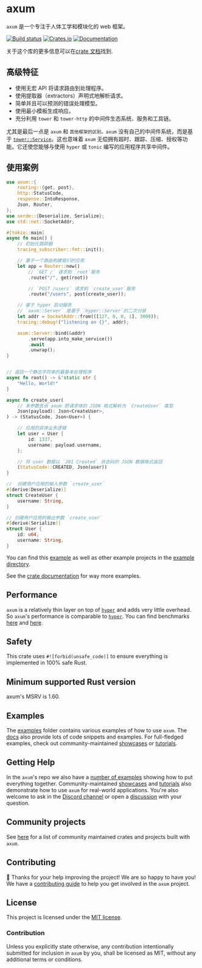 # axum

`axum` 是一个专注于人体工学和模块化的 web 框架。

[![Build status](https://github.com/tokio-rs/axum/actions/workflows/CI.yml/badge.svg?branch=main)](https://github.com/tokio-rs/axum/actions/workflows/CI.yml)
[![Crates.io](https://img.shields.io/crates/v/axum)](https://crates.io/crates/axum)
[![Documentation](https://docs.rs/axum/badge.svg)](https://docs.rs/axum)

关于这个库的更多信息可以在[crate 文档][docs]找到.

## 高级特征

- 使用无宏 API 将请求路由到处理程序。
- 使用提取器（extractors）声明式地解析请求。
- 简单并且可以预测的错误处理模型。
- 使用最小模板生成响应。
- 充分利用 `tower` 和 `tower-http` 的中间件生态系统、服务和工具链。

尤其是最后一点是 `axum` 和 `其他框架的区别。axum` 没有自己的中间件系统，而是基于 [`tower::Service`]。这也意味着 `axum` 无偿拥有超时、跟踪、压缩、授权等功能。它还使您能够与使用 `hyper` 或 `tonic` 编写的应用程序共享中间件。

## 使用案例

```rust
use axum::{
    routing::{get, post},
    http::StatusCode,
    response::IntoResponse,
    Json, Router,
};
use serde::{Deserialize, Serialize};
use std::net::SocketAddr;

#[tokio::main]
async fn main() {
	// 初始化跟踪器
    tracing_subscriber::fmt::init();

    // 基于一个路由构建我们的应用
    let app = Router::new()
        // `GET /` 请求到 `root`服务
        .route("/", get(root))

        // `POST /users` 请求到 `create_user`服务
        .route("/users", post(create_user));

    // 基于 hyper 启动服务
    // `axum::Server` 是基于 `hyper::Server`的二次分装
    let addr = SocketAddr::from(([127, 0, 0, 1], 3000));
    tracing::debug!("listening on {}", addr);

    axum::Server::bind(&addr)
        .serve(app.into_make_service())
        .await
        .unwrap();
}


// 返回一个静态字符串的最基本处理程序
async fn root() -> &'static str {
    "Hello, World!"
}

async fn create_user(
    // 本参数告诉 axum 把请求体的 JSON 格式解析为 `CreateUser` 类型
    Json(payload): Json<CreateUser>,
) -> (StatusCode, Json<User>) {

    // 应用的具体业务逻辑
    let user = User {
        id: 1337,
        username: payload.username,
    };

    // 将 user 数据以 `201 Created` 状态码的 JSON 数据格式返回
    (StatusCode::CREATED, Json(user))
}

//  创建用户应用的输入参数 `create_user`
#[derive(Deserialize)]
struct CreateUser {
    username: String,
}

// 创建用户应用的输出参数 `create_user`
#[derive(Serialize)]
struct User {
    id: u64,
    username: String,
}
```

You can find this [example][readme-example] as well as other example projects in
the [example directory][examples].

See the [crate documentation][docs] for way more examples.

## Performance

`axum` is a relatively thin layer on top of [`hyper`] and adds very little
overhead. So `axum`'s performance is comparable to [`hyper`]. You can find
benchmarks [here](https://github.com/programatik29/rust-web-benchmarks) and
[here](https://web-frameworks-benchmark.netlify.app/result?l=rust).

## Safety

This crate uses `#![forbid(unsafe_code)]` to ensure everything is implemented in
100% safe Rust.

## Minimum supported Rust version

axum's MSRV is 1.60.

## Examples

The [examples] folder contains various examples of how to use `axum`. The
[docs] also provide lots of code snippets and examples. For full-fledged examples, check out community-maintained [showcases] or [tutorials].

## Getting Help

In the `axum`'s repo we also have a [number of examples][examples] showing how
to put everything together. Community-maintained [showcases] and [tutorials] also demonstrate how to use `axum` for real-world applications. You're also welcome to ask in the [Discord channel][chat] or open a [discussion] with your question.

## Community projects

See [here][ecosystem] for a list of community maintained crates and projects
built with `axum`.

## Contributing

:balloon: Thanks for your help improving the project! We are so happy to have
you! We have a [contributing guide][contributing] to help you get involved in the
`axum` project.

## License

This project is licensed under the [MIT license][license].

### Contribution

Unless you explicitly state otherwise, any contribution intentionally submitted
for inclusion in `axum` by you, shall be licensed as MIT, without any
additional terms or conditions.

[readme-example]: https://github.com/tokio-rs/axum/tree/main/examples/readme
[examples]: https://github.com/tokio-rs/axum/tree/main/examples
[docs]: https://docs.rs/axum
[`tower`]: https://crates.io/crates/tower
[`hyper`]: https://crates.io/crates/hyper
[`tower-http`]: https://crates.io/crates/tower-http
[`tonic`]: https://crates.io/crates/tonic
[contributing]: https://github.com/tokio-rs/axum/blob/main/CONTRIBUTING.md
[chat]: https://discord.gg/tokio
[discussion]: https://github.com/tokio-rs/axum/discussions/new?category=q-a
[`tower::service`]: https://docs.rs/tower/latest/tower/trait.Service.html
[ecosystem]: https://github.com/tokio-rs/axum/blob/main/ECOSYSTEM.md
[showcases]: https://github.com/tokio-rs/axum/blob/main/ECOSYSTEM.md#project-showcase
[tutorials]: https://github.com/tokio-rs/axum/blob/main/ECOSYSTEM.md#tutorials
[license]: https://github.com/tokio-rs/axum/blob/main/axum/LICENSE
